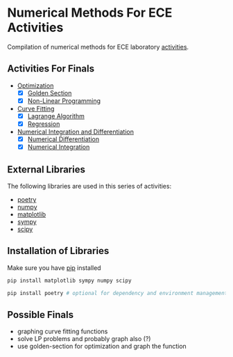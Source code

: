 # Numerical Methods For ECE Activities
Compilation of numerical methods for ECE laboratory [activities](numerical_methods/).

## Activities For Finals
- [Optimization](numerical_methods/4-optimization/)
  - [x] [Golden Section](numerical_methods/4-optimization/golden_section.py)
  - [x] [Non-Linear Programming](numerical_methods/4-optimization/non-linear.py)
- [Curve Fitting](numerical_methods/5-curve-fitting/)
  - [x] [Lagrange Algorithm](numerical_methods/5-curve-fitting/lagrange-algorithm.py)
  - [x] [Regression](numerical_methods/5-curve-fitting/regression2.py)
- [Numerical Integration and Differentiation](numerical_methods/6-numerical-integration-differentiation/)
  - [x] [Numerical Differentiation](numerical_methods/6-numerical-integration-differentiation/numerical-differentiation.py)
  - [x] [Numerical Integration](numerical_methods/6-numerical-integration-differentiation/numerical-integration.py)

## External Libraries
The following libraries are used in this series of activities:
- [poetry](https://python-poetry.org/)
- [numpy](https://numpy.org/)
- [matplotlib](https://matplotlib.org/)
- [sympy](https://www.sympy.org/en/index.html)
- [scipy](https://docs.scipy.org/doc//scipy/index.html)

## Installation of Libraries
Make sure you have [pip](https://python-poetry.org/) installed
```bash
pip install matplotlib sympy numpy scipy
```

```bash
pip install poetry # optional for dependency and environment management
```

## Possible Finals
- graphing curve fitting functions
- solve LP problems and probably graph also (?)
- use golden-section for optimization and graph the function

